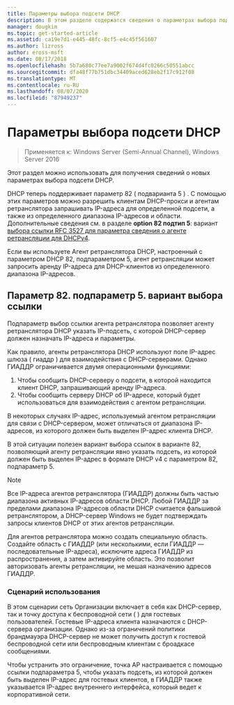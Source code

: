 ```yaml
---
title: Параметры выбора подсети DHCP
description: В этом разделе содержатся сведения о параметрах выбора подсети DHCP для протокола DHCP в Windows Server 2016.
manager: dougkim
ms.topic: get-started-article
ms.assetid: ca19e7d1-e445-48fc-8cf5-e4c45f561607
ms.author: lizross
author: eross-msft
ms.date: 08/17/2018
ms.openlocfilehash: 5b7a680c77ee7a9002f674d4fc0266c50551abcc
ms.sourcegitcommit: dfa48f77b751dbc34409aced628eb2f17c912f08
ms.translationtype: MT
ms.contentlocale: ru-RU
ms.lasthandoff: 08/07/2020
ms.locfileid: "87949237"
---
```

# <a name="dhcp-subnet-selection-options"></a>Параметры выбора подсети DHCP

>Применяется к: Windows Server (Semi-Annual Channel), Windows Server 2016

Этот раздел можно использовать для получения сведений о новых параметрах выбора подсети DHCP.

DHCP теперь поддерживает параметр 82 \( подварианта 5 \) . С помощью этих параметров можно разрешить клиентам DHCP-прокси и агентам ретранслятора запрашивать IP-адреса для определенной подсети, а также из определенного диапазона IP-адресов и области.  Дополнительные сведения см. в разделе **option 82 подтип 5**: вариант [выбора ссылки RFC 3527 для параметра сведения о агенте ретрансляции для DHCPv4](https://tools.ietf.org/html/rfc3527).

Если вы используете Агент ретранслятора DHCP, настроенный с параметром DHCP 82, подпараметром 5, агент ретрансляции может запросить аренду IP-адреса для DHCP-клиентов из определенного диапазона IP-адресов.


## <a name="option-82-sub-option-5-link-selection-sub-option"></a>Параметр 82. подпараметр 5. вариант выбора ссылки

Подпараметр выбор ссылки агента ретранслятора позволяет агенту ретранслятора DHCP указать IP-подсеть, с которой DHCP-сервер должен назначать IP-адреса и параметры.

Как правило, агенты ретранслятора DHCP используют поле IP-адрес шлюза \( гиаддр \) для взаимодействия с DHCP-серверами. Однако ГИАДДР ограничивается двумя операционными функциями:

1. Чтобы сообщить DHCP-серверу о подсети, в которой находится клиент DHCP, запрашивающий аренду IP-адреса.
2. Чтобы сообщить серверу DHCP об IP-адресе, который будет использоваться для взаимодействия с агентом ретрансляции.

В некоторых случаях IP-адрес, используемый агентом ретрансляции для связи с DHCP-сервером, может отличаться от диапазона IP-адресов, из которого должен быть выделен IP-адрес клиента DHCP.

В этой ситуации полезен вариант выбора ссылок в варианте 82, позволяющий агенту ретрансляции явно указать подсеть, из которой должен быть выделен IP-адрес в формате DHCP v4 с параметром 82, подпараметр 5.

> [!NOTE]
>
> Все IP-адреса агентов ретранслятора (ГИАДДР) должны быть частью диапазона активных IP-адресов области DHCP. Любой ГИАДДР за пределами диапазона IP-адресов области DHCP считается фальшивой ретранслятором, а DHCP-сервер Windows не будет подтверждать запросы клиентов DHCP от этих агентов ретрансляции.
>
> Для агентов ретранслятора можно создать специальную область. Создайте область с ГИАДДР (или несколькими, если ГИАДДР — последовательные IP-адреса), исключите адреса ГИАДДР из распространения, а затем активируйте область. Это позволит авторизовать агенты ретрансляции, не мешая назначению адресов ГИАДДР.


### <a name="use-case-scenario"></a>Сценарий использования

В этом сценарии сеть Организации включает в себя как DHCP-сервер, так и точку доступа к беспроводной сети \( \) для гостевых пользователей. Гостевые IP-адреса клиента назначаются с DHCP-сервера организации. Однако из-за ограничений политики брандмауэра DHCP-сервер не может получить доступ к гостевой беспроводной сети или беспроводным клиентам с броадкасе сообщениями.

Чтобы устранить это ограничение, точка AP настраивается с помощью ссылки подпараметра 5, чтобы указать подсеть, из которой должен быть выделен IP-адрес для гостевых клиентов, в ГИАДДР также указывается IP-адрес внутреннего интерфейса, который ведет к корпоративной сети.
